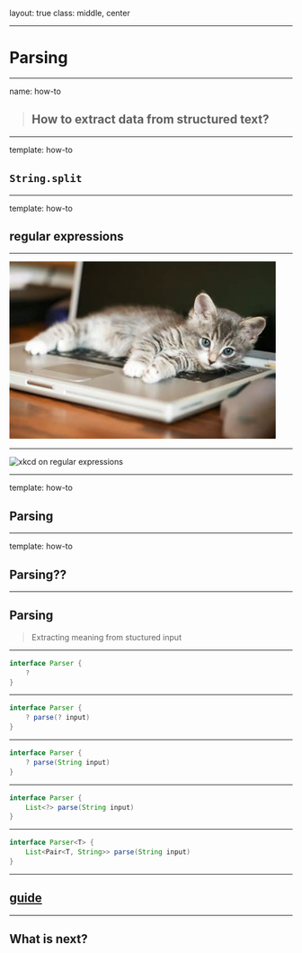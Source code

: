 layout: true
class: middle, center

---

# Parsing

---
name: how-to

> ## How to extract data from structured text?

---
template: how-to

## `String.split`

---
template: how-to

## regular expressions

---

![A cat laying on a keyboard](image/cat-keyboard.jpeg)

---

![xkcd on regular expressions](https://imgs.xkcd.com/comics/regular_expressions.png)

---
template: how-to

## Parsing

---
template: how-to

## Parsing??

---

## Parsing

> Extracting meaning from stuctured input

---

```java
interface Parser {
    ?
}
```

---

```java
interface Parser {
    ? parse(? input)
}
```

---

```java
interface Parser {
    ? parse(String input)
}
```

---

```java
interface Parser {
    List<?> parse(String input)
}
```

---

```java
interface Parser<T> {
    List<Pair<T, String>> parse(String input)
}
```

---

## [guide](https://fifth-postulate.nl/parser-combinators/guide/)

---

## What is next?
